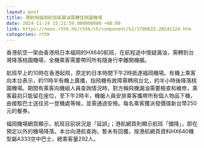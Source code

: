```yaml
---
layout: post
title: 港航飛福岡航班疑漏油需轉往桃園機場
date: 2024-11-24 15:21:59.000000000 +08:00
link: https://news.rthk.hk/rthk/ch/component/k2/1780615-20241124.htm
categories: rthk
---
```


香港航空一架由香港飛日本福岡的HX640航班，在航程途中懷疑漏油，需轉到台灣降落桃園機場，全機乘客需要帶同所有隨身行李離開機艙。

航班早上約10時在香港起飛，原定約日本時間下午2時抵達福岡機場。有機上乘客向本台表示，約11時半有機上廣播，指飛機有故障需轉飛台北，約半小時後降落桃園機場。期間有乘客向機組人員查詢情況時，對方稱飛機漏油需要檢查和維修，乘客最初只能留在座位，至下午2時半，機艙人員安排乘客攜帶所有個人物品下機，由接駁巴士送往另一登機處等候，並需通過安檢。每名乘客獲派發價值新台幣250元的餐券。

福岡機場網頁顯示，航班目前狀況是「延誤」；港航網頁則顯示航班「備降」，即在預定以外的機場降落。本台向港航查詢，暫未有回覆。按港航網頁資料HX640機型屬A333空中巴士，總乘客量292人。
